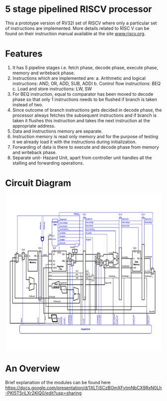 # 5 stage pipelined RISCV processor
This a prototype version of RV32I set of RISCV where only a particular set of instructions are implemented. More details related to RISC V can be found on their instruction manual available at the site www.riscv.org.
 
# Features
1. It has 5 pipeline stages i.e. fetch phase, decode phase, execute phase, memory and writeback phase.
2. Instructions which are implemented are:
               a. Arithmetic and logical instructions: AND, OR, ADD, SUB, ADDI
               b. Control flow instructions: BEQ
               c. Load and store instructions: LW, SW
3. For BEQ instruction, equal to comparator has been moved to decode phase so that only 1 instructions needs to be flushed if branch is taken instead of two.
4. Since outcome of branch instructions gets decided in decode phase, the processor always fetches the subsequent instructions and if branch is taken it flushes this instruction and takes the next instruction at the appropriate address.
5. Data and instructions memory are separate.
6. Instruction memory is read only memory and for the purpose of testing it we already load it with the instructions during initialization.
7. Forwarding of data is there to execute and decode phase from memory and writeback phase.
8. Separate unit- Hazard Unit, apart from controller unit handles all the stalling and forwarding operations.

# Circuit Diagram

<img src="https://github.com/garvitgupta08/5-stage-pipelined-RISCV-processor/blob/master/circuit.PNG" width="700" height="500" />

# An Overview
Brief explanation of the modules can be found here https://docs.google.com/presentation/d/1XLTiSCzBOmXFytmNbCX9RxN0Lh-PKl5T5riLXr2KlQ0/edit?usp=sharing
